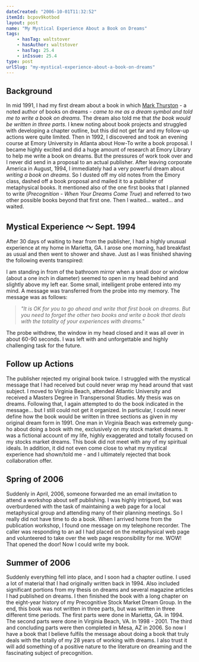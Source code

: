 ```yaml
---
dateCreated: "2006-10-01T11:32:52"
itemId: bcpov9kotbod
layout: post
name: "My Mystical Experience About a Book on Dreams"
tags:
    - hasTag: waltstover
    - hasAuthor: waltstover
    - hasTag: 25.4
    - inIssue: 25.4
type: post
urlSlug: "my-mystical-experience-about-a-book-on-dreams"
---
```


## Background

In mid 1991, I had my first dream about a book in which [Mark Thurston](https://www.amazon.com.au/stores/Mark-A.-Thurston/author/B001IOH62C?ref=ap_rdr&isDramIntegrated=true&shoppingPortalEnabled=true) - a noted author of books on dreams - _came to me as a dream symbol and told me to write a book on dreams_. The dream also told me that _the book would be written in three parts_. I knew noting about book projects and struggled with developing a chapter outline, but this did not get far and my follow-up actions were quite limited. Then in 1992, I discovered and took an evening course at Emory University in Atlanta about How-To write a book proposal. I became highly excited and did a huge amount of research at Emory Library to help me write a book on dreams. But the pressures of work took over and I never did send in a proposal to an actual publisher. After leaving corporate America in August, 1994, I immediately had a very powerful dream about _writing a book on dreams_. So I dusted off my old notes from the Emory class, dashed off a book proposal and mailed it to a publisher of metaphysical books. It mentioned also of the one first books that I planned to write (_Precognition - When Your Dreams Come True_) and referred to two other possible books beyond that first one. Then I waited... waited... and waited.

## Mystical Experience ～ Sept. 1994

After 30 days of waiting to hear from the publisher, I had a highly unusual experience at my home in Marietta, GA. I arose one morning, had breakfast as usual and then went to shower and shave. Just as I was finished shaving the following events transpired:

I am standing in from of the bathroom mirror when a small door or window (about a one inch in diameter) seemed to open in my head behind and slightly above my left ear. Some small, intelligent probe entered into my mind. A message was transferred from the probe into my memory. The message was as follows:

> _"It is OK for you to go ahead and write that first book on dreams. But you need to forget the other two books and write a book that deals with the totality of your experiences with dreams."_

The probe withdrew, the window in my head closed and it was all over in about 60-90 seconds. I was left with and unforgettable and highly challenging task for the future.

## Follow up Actions

The publisher rejected my original book twice. I struggled with the mystical message that I had received but could never wrap my head around that vast subject. I moved to Virginia Beach, attended Atlantic University and received a Masters Degree in Transpersonal Studies. My thesis was on dreams. Following that, I again attempted to do the book indicated in the message... but I still could not get it organized. In particular, I could never define how the book would be written in three sections as given in my original dream form in 1991. One man in Virginia Beach was extremely gung-ho about doing a book with me, exclusively on my stock market dreams. It was a fictional account of my life, highly exaggerated and totally focused on my stocks market dreams.
This book did not meet with any of my spiritual ideals. In addition, it did not even come close to what my mystical experience had shown/told me - and I ultimately rejected that book collaboration offer.

## Spring of 2006

Suddenly in April, 2006, someone forwarded me an email invitation to attend a workshop about self publishing. I was highly intrigued, but was overburdened with the task of maintaining a web page for a local metaphysical group and attending many of their planning meetings. So I really did not have time to do a book. When I arrived home from the publication workshop, I found one message on my telephone recorder. The caller was responding to an ad I had placed on the metaphysical web page and volunteered to take over the web page responsibility for me. WOW! That opened the door! Now I could write my book.

## Summer of 2006

Suddenly everything fell into place, and I soon had a chapter outline. I used a lot of material that I had originally written back in 1994. Also included significant portions from my thesis on dreams and several magazine articles I had published on dreams. I then finished the book with a long chapter on the eight-year history of my Precognitive Stock Market Dream Group. In the end, this book was not written in three parts, but was written in three different time periods. The first parts were done in Marietta, GA. in 1994. The second parts were done in Virginia Beach, VA. In 1998 - 2001. The third and concluding parts were then completed in Mesa, AZ in 2006. So now I have a book that I believe fulfils the message about doing a book that truly deals with the totally of my 28 years of working with dreams. I also trust it will add something of a positive nature to the literature on dreaming and the fascinating subject of precognition.
